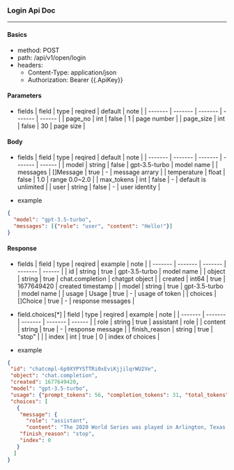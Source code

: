 ### Login Api Doc
---

#### Basics
- method: POST
- path: /api/v1/open/login
- headers:
  - Content-Type: application/json
  - Authorization: Bearer {{.ApiKey}}

#### Parameters
- fields
| field   | type    | reqired | default | note   |
| ------- | ------- | ------- | ------- | ------ |
| page_no   | int | false   | 1       | page number |
| page_size | int | false   | 30      | page size   |

#### Body
- fields
| field   | type    | reqired | default | note   |
| ------- | ------- | ------- | ------- | ------ |
| model       | string    | false   | gpt-3.5-turbo | model name     |
| messages    | []Message | true    | -             | message arrary |
| temperature | float     | false   | 1.0           | range 0.0~2.0  |
| max_tokens  | int       | false   | -             | default is unlimited |
| user        | string    | false   | -             | user identity   |

- example
```json
{
  "model": "gpt-3.5-turbo",
  "messages": [{"role": "user", "content": "Hello!"}]
}
```

#### Response
- fields
| field   | type    | reqired | example | note   |
| ------- | ------- | ------- | ------- | ------ |
| id      | string  | true   | gpt-3.5-turbo   | model name     |
| object  | string  | true   | chat.completion | chatgpt object |
| created | int64   | true   | 1677649420      | created timestamp |
| model   | string  | true   | gpt-3.5-turbo   | model name |
| usage   | Usage   | true   | -               | usage of token   |
| choices | []Choice | true  | -               | response messages |

- field.choices[*]
| field         | type    | reqired | example | note   |
| -------       | ------- | ------- | ------- | ------ |
| role          | string  | true   | assistant | role     |
| content       | string  | true   | -         | response message |
| finish_reason | string  | true   | "stop"    | |
| index         | int     | true   | 0         | index of choices |

- example
```json
{
 "id": "chatcmpl-6p9XYPYSTTRi0xEviKjjilqrWU2Ve",
 "object": "chat.completion",
 "created": 1677649420,
 "model": "gpt-3.5-turbo",
 "usage": {"prompt_tokens": 56, "completion_tokens": 31, "total_tokens": 87},
 "choices": [
   {
    "message": {
      "role": "assistant",
      "content": "The 2020 World Series was played in Arlington, Texas at the Globe Life Field, which was the new home stadium for the Texas Rangers."},
    "finish_reason": "stop",
    "index": 0
   }
  ]
}
```
